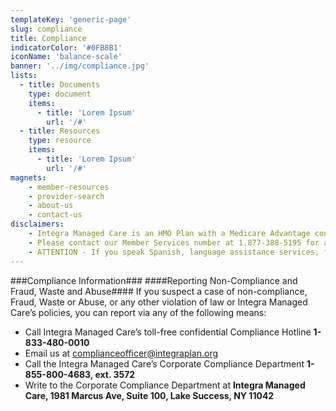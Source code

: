 ```yaml
---
templateKey: 'generic-page'
slug: compliance
title: Compliance
indicatorColor: '#0FB8B1'
iconName: 'balance-scale'
banner: '../img/compliance.jpg'
lists:
  - title: Documents
    type: document
    items: 
      - title: 'Lorem Ipsum'
        url: '/#'
  - title: Resources
    type: resource
    items: 
      - title: 'Lorem Ipsum'
        url: '/#'
magnets:
    - member-resources
    - provider-search
    - about-us
    - contact-us
disclaimers:
    - Integra Managed Care is an HMO Plan with a Medicare Advantage contract and a contract with the New York State Medicaid program. Enrollment in Integra Managed Care depends on contract renewal. This information is not a complete description of benefits. Limitations, copayments, and restrictions may apply. Benefits, premiums and/or co-payments/co-insurance may change on January 1 of each year. You must continue to pay your Medicare Part B premium. Certain plans are available to anyone who has both Medicaid from New York State and Medicare. Integra Managed Care complies with applicable Federal civil rights laws and does not discriminate on the basis of race, color, national origin, age, disability, or sex.
    - Please contact our Member Services number at 1.877-388-5195 for additional information (TTY users should call 711). Hours are Sunday through Saturday 8am to 8pm. NOTE - Between April 1 and September 30 Member Services hours for Saturday and Sunday will be operated by alternate technology.
    - ATTENTION - If you speak Spanish, language assistance services, free of charge, are available to you. Call 1-877-388-5195 (TTY 711). ATENCIÓN - si habla español, tiene a su disposición servicios gratuitos de asistencia lingüística. Llame al 1- 877-388-5195 (TTY 711). Assistance services for other languages are also available free of charge at the number above. All plan materials and information are available upon request in a different language or alternate formats such as braille, large print and audio.
---
```

###Compliance Information###
####Reporting Non-Compliance and Fraud, Waste and Abuse####
If you suspect a case of non-compliance, Fraud, Waste or Abuse, or any other violation of law or Integra Managed Care’s policies, you can report via any of the following means:
- Call Integra Managed Care’s toll-free confidential Compliance Hotline **1-833-480-0010**
- Email us at [complianceofficer@integraplan.org](mailto:complianceofficer@integraplan.org)
- Call the Integra Managed Care’s Corporate Compliance Department **1-855-800-4683, ext. 3572**
- Write to the Corporate Compliance Department at **Integra Managed Care, 1981 Marcus Ave, Suite 100, Lake Success, NY 11042**